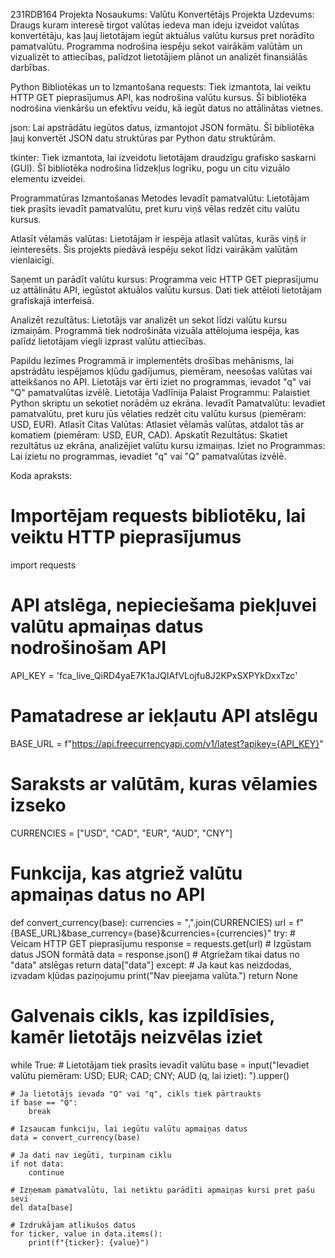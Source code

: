231RDB164
Projekta Nosaukums: Valūtu Konvertētājs
Projekta Uzdevums:
Draugs kuram interesē tirgot valūtas iedeva man ideju izveidot valūtas konvertētāju, kas ļauj lietotājam iegūt aktuālus valūtu kursus pret norādīto pamatvalūtu. Programma nodrošina iespēju sekot vairākām valūtām un vizualizēt to attiecības, palīdzot lietotājiem plānot un analizēt finansiālās darbības.

Python Bibliotēkas un to Izmantošana
requests: Tiek izmantota, lai veiktu HTTP GET pieprasījumus API, kas nodrošina valūtu kursus. Šī bibliotēka nodrošina vienkāršu un efektīvu veidu, kā iegūt datus no attālinātas vietnes.

json: Lai apstrādātu iegūtos datus, izmantojot JSON formātu. Šī bibliotēka ļauj konvertēt JSON datu struktūras par Python datu struktūrām.

tkinter: Tiek izmantota, lai izveidotu lietotājam draudzīgu grafisko saskarni (GUI). Šī bibliotēka nodrošina līdzekļus logrīku, pogu un citu vizuālo elementu izveidei.

Programmatūras Izmantošanas Metodes
Ievadīt pamatvalūtu: Lietotājam tiek prasīts ievadīt pamatvalūtu, pret kuru viņš vēlas redzēt citu valūtu kursus.

Atlasīt vēlamās valūtas: Lietotājam ir iespēja atlasīt valūtas, kurās viņš ir ieinteresēts. Šis projekts piedāvā iespēju sekot līdzi vairākām valūtām vienlaicīgi.

Saņemt un parādīt valūtu kursus: Programma veic HTTP GET pieprasījumu uz attālinātu API, iegūstot aktuālos valūtu kursus. Dati tiek attēloti lietotājam grafiskajā interfeisā.

Analizēt rezultātus: Lietotājs var analizēt un sekot līdzi valūtu kursu izmaiņām. Programmā tiek nodrošināta vizuāla attēlojuma iespēja, kas palīdz lietotājam viegli izprast valūtu attiecības.

Papildu Iezīmes
Programmā ir implementēts drošības mehānisms, lai apstrādātu iespējamos kļūdu gadījumus, piemēram, neesošas valūtas vai atteikšanos no API.
Lietotājs var ērti iziet no programmas, ievadot "q" vai "Q" pamatvalūtas izvēlē.
Lietotāja Vadlīnija
Palaist Programmu: Palaistiet Python skriptu un sekotiet norādēm uz ekrāna.
Ievadīt Pamatvalūtu: Ievadiet pamatvalūtu, pret kuru jūs vēlaties redzēt citu valūtu kursus (piemēram: USD, EUR).
Atlasīt Citas Valūtas: Atlasiet vēlamās valūtas, atdalot tās ar komatiem (piemēram: USD, EUR, CAD).
Apskatīt Rezultātus: Skatiet rezultātus uz ekrāna, analizējiet valūtu kursu izmaiņas.
Iziet no Programmas: Lai izietu no programmas, ievadiet "q" vai "Q" pamatvalūtas izvēlē.

Koda apraksts:

# Importējam requests bibliotēku, lai veiktu HTTP pieprasījumus
import requests

# API atslēga, nepieciešama piekļuvei valūtu apmaiņas datus nodrošinošam API
API_KEY = 'fca_live_QiRD4yaE7K1aJQIAfVLojfu8J2KPxSXPYkDxxTzc'

# Pamatadrese ar iekļautu API atslēgu
BASE_URL = f"https://api.freecurrencyapi.com/v1/latest?apikey={API_KEY}"

# Saraksts ar valūtām, kuras vēlamies izseko
CURRENCIES = ["USD", "CAD", "EUR", "AUD", "CNY"]

# Funkcija, kas atgriež valūtu apmaiņas datus no API
def convert_currency(base):
    currencies = ",".join(CURRENCIES)
    url = f"{BASE_URL}&base_currency={base}&currencies={currencies}"
    try:
        # Veicam HTTP GET pieprasījumu
        response = requests.get(url)
        # Izgūstam datus JSON formātā
        data = response.json()
        # Atgriežam tikai datus no "data" atslēgas
        return data["data"]
    except:
        # Ja kaut kas neizdodas, izvadam kļūdas paziņojumu
        print("Nav pieejama valūta.")
        return None

# Galvenais cikls, kas izpildīsies, kamēr lietotājs neizvēlas iziet
while True:
    # Lietotājam tiek prasīts ievadīt valūtu
    base = input("Ievadiet valūtu piemēram: USD; EUR; CAD; CNY; AUD (q, lai iziet): ").upper()

    # Ja lietotājs ievada "Q" vai "q", cikls tiek pārtraukts
    if base == "Q":
        break

    # Izsaucam funkciju, lai iegūtu valūtu apmaiņas datus
    data = convert_currency(base)
    
    # Ja dati nav iegūti, turpinam ciklu
    if not data:
        continue

    # Izņemam pamatvalūtu, lai netiktu parādīti apmaiņas kursi pret pašu sevi
    del data[base]

    # Izdrukājam atlikušos datus
    for ticker, value in data.items():
        print(f"{ticker}: {value}")
